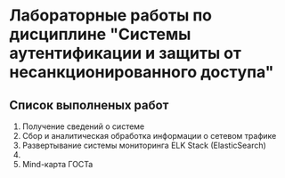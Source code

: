 # Лабораторные работы по дисциплине "Системы аутентификации и защиты от несанкционированного доступа"

## Список выполненых работ

1. Получение сведений о системе
2. Сбор и аналитическая обработка информации о сетевом трафике
3. Развертывание системы мониторинга ELK Stack (ElasticSearch)
4.
5. Mind-карта ГОСТа
